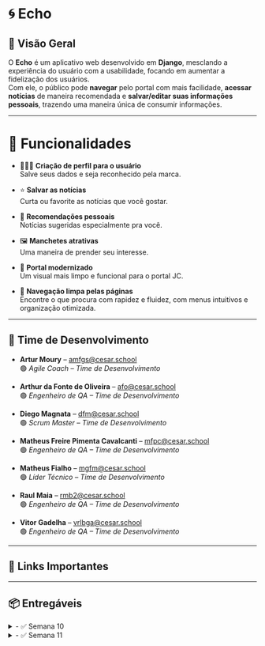 # 🌀 Echo

## 📌 Visão Geral  
O **Echo** é um aplicativo web desenvolvido em **Django**, mesclando a experiência do usuário com a usabilidade, focando em aumentar a fidelização dos usuários.  
Com ele, o público pode **navegar** pelo portal com mais facilidade, **acessar notícias** de maneira recomendada e **salvar/editar suas informações pessoais**, trazendo uma maneira única de consumir informações.

---

# 📑 Funcionalidades

- 🙎🏻‍♂️ **Criação de perfil para o usuário**  
  Salve seus dados e seja reconhecido pela marca.

- ⭐ **Salvar as notícias**  
  Curta ou favorite as notícias que você gostar.

- 🤳 **Recomendações pessoais**  
  Notícias sugeridas especialmente pra você.

- 🖼️ **Manchetes atrativas**  
  Uma maneira de prender seu interesse.

- 🎥 **Portal modernizado**  
  Um visual mais limpo e funcional para o portal JC.

- 🧭 **Navegação limpa pelas páginas**  
  Encontre o que procura com rapidez e fluidez, com menus intuitivos e organização otimizada.
---

## 👥 Time de Desenvolvimento  

- **Artur Moury** – [amfgs@cesar.school](mailto:amfgs@cesar.school)  
  🟢 *Agile Coach – Time de Desenvolvimento*
  
- **Arthur da Fonte de Oliveira** – [afo@cesar.school](mailto:afo@cesar.school)  
  🟢 *Engenheiro de QA – Time de Desenvolvimento*
  
- **Diego Magnata** – [dfm@cesar.school](mailto:dfm@cesar.school)  
  🟢 *Scrum Master – Time de Desenvolvimento*  

- **Matheus Freire Pimenta Cavalcanti** – [mfpc@cesar.school](mailto:mfpc@cesar.school)  
  🟢 *Engenheiro de QA – Time de Desenvolvimento*  

- **Matheus Fialho** – [mgfm@cesar.school](mailto:mgfm@cesar.school)  
  🟢 *Líder Técnico – Time de Desenvolvimento*  
 
- **Raul Maia** – [rmb2@cesar.school](mailto:rmb2@cesar.school)  
  🟢 *Engenheiro de QA – Time de Desenvolvimento*  

- **Vitor Gadelha** – [vrlbga@cesar.school](mailto:vrlbga@cesar.school)  
  🟢 *Engenheiro de QA – Time de Desenvolvimento*  

---

## 🔗 Links Importantes  
---
## 📦 Entregáveis  
<details>
  <summary>- ✅ Semana 10 </summary>

  Implementação do Login do usuário.
  
</details>

<details>
  <summary>- ✅ Semana 11 </summary>

  Implementação do reconhecimento do usuário para fins de recomendação futura.

  Link do Deployment das Novas Histórias
  echo-jc.azurewebsites.net
  
</details>
